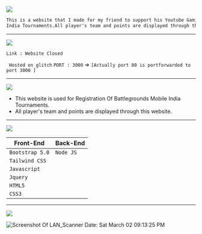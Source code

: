 <img src="https://via.placeholder.com/1270x120/0d1117/fffff?text=MisraOpGaming+Website" />

```html
This is a website that I made for my friend to support his Youtube Gaming Channel.This website is used for Registration Of Battlegrounds Mobile 
India Tournaments.All player's team and points are displayed through this website.
```
---------------------------------------------------------------------------------------------------------------------------------------------------

<img src="https://via.placeholder.com/1270x120/0d1117/BFFF00?text=DOMAIN+%26+IP+INFO" />

`Link : Website Closed`

` Hosted on glitch` 
` PORT : 3000 ` => `[Actually port 80 is portforwarded to port 3000 ]` 

---------------------------------------------------------------------------------------------------------------------------------------------------

<img src="https://via.placeholder.com/1270x120/0d1117/BFFF00?text=FUNCTIONALITIES" />

* This website is used for Registration Of Battlegrounds Mobile India Tournaments.
* All player's team and points are displayed through this website.

---------------------------------------------------------------------------------------------------------------------------------------------------

<img src="https://via.placeholder.com/1270x120/0d1117/BFFF00?text=TECHNOLOGIES+USED" />

Front-End | Back-End
----------|---------  
`Bootstrap 5.0` | `Node JS`
`Tailwind CSS` |
`Javascript` |  
`Jquery` |  
`HTML5` |  
`CSS3` | 

----------------------------------------------------------------------------------------------------------------------------------------------------

<img src="https://via.placeholder.com/1270x120/0d1117/BFFF00?text=SCREENSHOT+OF+THE+SCRIPT" />

![Screenshot Of LAN_Scanner Date: Sat March 02 09:13:25 PM](https://i.imgur.com/O0mSncm.jpg)

